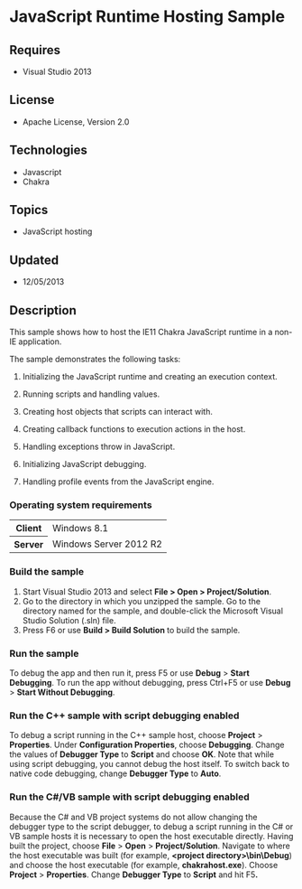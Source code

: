 # JavaScript Runtime Hosting Sample
## Requires
- Visual Studio 2013
## License
- Apache License, Version 2.0
## Technologies
- Javascript
- Chakra
## Topics
- JavaScript hosting
## Updated
- 12/05/2013
## Description

<p>This sample shows how to host the IE11 Chakra JavaScript runtime in a non-IE application.</p>
<p>The sample demonstrates the following tasks:</p>
<ol>
<li>
<p>Initializing the JavaScript runtime and creating an execution context.</p>
</li><li>
<p>Running scripts and handling values.</p>
</li><li>
<p>Creating host objects that scripts can interact with.</p>
</li><li>
<p>Creating callback functions to execution actions in the host.</p>
</li><li>
<p>Handling exceptions throw in JavaScript.</p>
</li><li>
<p>Initializing JavaScript debugging.</p>
</li><li>
<p>Handling profile events from the JavaScript engine.</p>
</li></ol>
<h3>Operating system requirements</h3>
<table>
<tbody>
<tr>
<th>Client</th>
<td><dt>Windows&nbsp;8.1</dt></td>
</tr>
<tr>
<th>Server</th>
<td><dt>Windows Server&nbsp;2012&nbsp;R2</dt></td>
</tr>
</tbody>
</table>
<h3>Build the sample</h3>
<ol>
<li>Start Visual Studio&nbsp;2013 and select <strong>File &gt; Open &gt; Project/Solution</strong>.
</li><li>Go to the directory in which you unzipped the sample. Go to the directory named for the sample, and double-click the Microsoft Visual Studio Solution (.sln) file.
</li><li>Press F6 or use <strong>Build &gt; Build Solution</strong> to build the sample.
</li></ol>
<h3>Run the sample</h3>
<p>To debug the app and then run it, press F5 or use <strong>Debug</strong> &gt; <strong>
Start Debugging</strong>. To run the app without debugging, press Ctrl&#43;F5 or use <strong>
Debug</strong> &gt; <strong>Start Without Debugging</strong>.</p>
<h3>Run the C&#43;&#43; sample with script debugging enabled</h3>
<p>To debug a script running in the C&#43;&#43; sample host, choose <strong>Project</strong>&nbsp;&gt;
<strong>Properties</strong>. Under <strong>Configuration Properties</strong>, choose
<strong>Debugging</strong>. Change the values of <strong>Debugger Type</strong>&nbsp;to
<strong>Script</strong>&nbsp;and choose <strong>OK</strong>. Note that while using script debugging, you cannot debug the host itself. To switch back to native code debugging, change
<strong>Debugger Type</strong>&nbsp;to <strong>Auto</strong>.</p>
<h3>Run the C#/VB sample with script debugging enabled</h3>
<p>Because the C# and VB project systems do not allow changing the debugger type to the script debugger, to debug a script running in the C# or VB sample hosts it is necessary to open the host executable directly. Having built the project, choose
<strong>File</strong> &gt; <strong>Open</strong>&nbsp;&gt; <strong>Project/Solution</strong>. Navigate to where the host executable was built (for example,
<strong>&lt;project directory&gt;\bin\Debug</strong>) and choose the host executable (for example,
<strong>chakrahost.exe</strong>). Choose <strong>Project</strong>&nbsp;&gt; <strong>
Properties</strong>. Change <strong>Debugger Type</strong>&nbsp;to <strong>Script</strong>&nbsp;and hit F5<strong>.</strong></p>
<p><strong><br>
</strong></p>
